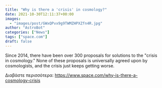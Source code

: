 ```yaml
---
title: "Why is there a 'crisis' in cosmology?"
date: 2021-10-30T12:11:37+00:00
images:
  - "images/post/GWxQPvx9g9TWMZHPXZfn4R.jpg"
author: "AstroBot"
categories: ["News"]
tags: ["space.com"]
draft: false
---
```


Since 2014, there have been over 300 proposals for solutions to the "crisis in cosmology." None of these proposals is universally agreed upon by cosmologists, and the crisis just keeps getting worse. 

Διαβάστε περισσότερα: https://www.space.com/why-is-there-a-cosmology-crisis

